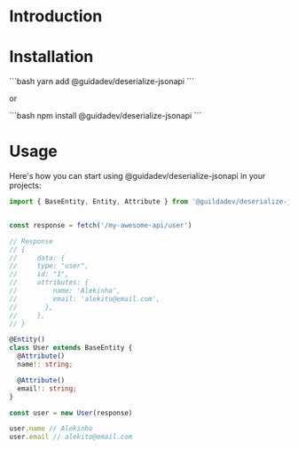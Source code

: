 # Introduction


# Installation

´´´bash
yarn add @guidadev/deserialize-jsonapi
´´´

or

´´´bash
npm install @guidadev/deserialize-jsonapi
´´´

# Usage

Here's how you can start using @guidadev/deserialize-jsonapi in your projects:

```ts
import { BaseEntity, Entity, Attribute } from '@guildadev/deserialize-jsonapi';


const response = fetch('/my-awesome-api/user')

// Response
// {
//     data: {
//     type: "user",
//     id: "1",
//     attributes: {
//         name: 'Alekinho',
//         email: 'alekito@email.com',
//       },
//     },
// }

@Entity()
class User extends BaseEntity {
  @Attribute()
  name!: string;

  @Attribute()
  email!: string;
}

const user = new User(response)

user.name // Alekinho
user.email // alekito@email.com
```
